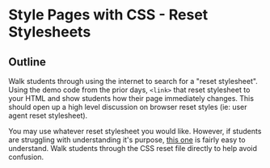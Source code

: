 # Style Pages with CSS - Reset Stylesheets

## Outline
Walk students through using the internet to search for a "reset stylesheet".  Using the demo code from the prior days, `<link>` that reset stylesheet to your HTML and show students how their page immediately changes.  This should open up a high level discussion on browser reset styles (ie: user agent reset stylesheet).

You may use whatever reset stylesheet you would like.  However, if students are struggling with understanding it's purpose, [this one](https://meyerweb.com/eric/tools/css/reset/) is fairly easy to understand.  Walk students through the CSS reset file directly to help avoid confusion.